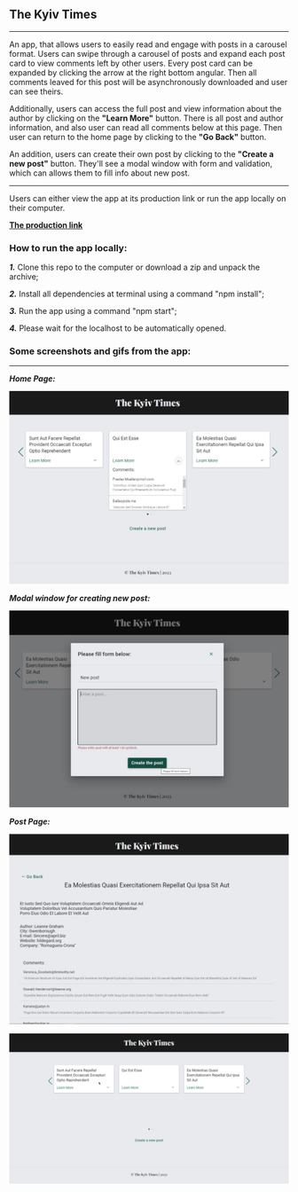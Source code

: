 ## The Kyiv Times

---

An app, that allows users to easily read and engage with posts in a carousel
format. Users can swipe through a carousel of posts and expand each post card to
view comments left by other users. Every post card can be expanded by clicking
the arrow at the right bottom angular. Then all comments leaved for this post
will be asynchronously downloaded and user can see theirs.

Additionally, users can access the full post and view information about the
author by clicking on the **"Learn More"** button. There is all post and author
information, and also user can read all comments below at this page. Then user
can return to the home page by clicking to the **"Go Back"** button.

An addition, users can create their own post by clicking to the **"Create a new
post"** button. They'll see a modal window with form and validation, which can
allows them to fill info about new post.

---

Users can either view the app at its production link or run the app locally on
their computer.

**[The production link](https://nadiakhoptiuk.github.io/the-kyiv-times/)**

### How to run the app locally:

_**1.**_ Clone this repo to the computer or download a zip and unpack the archive;

_**2.**_ Install all dependencies at terminal using a command "npm install";

_**3.**_ Run the app using a command "npm start";

_**4.**_ Please wait for the localhost to be automatically opened.

### Some screenshots and gifs from the app:

---

_**Home Page:**_

![Home Page](./assets/homePage.jpg)

_**Modal window for creating new post:**_

![Modal window for creating new post](./assets/modal.jpg)

_**Post Page:**_

![Post Page](./assets/postPage.jpg)

![How it works](./assets/chrome_EmY3yxj8ad.gif)
